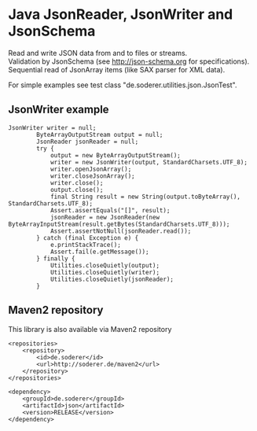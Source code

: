 # Java JsonReader, JsonWriter and JsonSchema

Read and write JSON data from and to files or streams.  
Validation by JsonSchema (see http://json-schema.org for specifications).  
Sequential read of JsonArray items (like SAX parser for XML data).  

For simple examples see test class "de.soderer.utilities.json.JsonTest".  

## JsonWriter example
```
JsonWriter writer = null;
		ByteArrayOutputStream output = null;
		JsonReader jsonReader = null;
		try {
			output = new ByteArrayOutputStream();
			writer = new JsonWriter(output, StandardCharsets.UTF_8);
			writer.openJsonArray();
			writer.closeJsonArray();
			writer.close();
			output.close();
			final String result = new String(output.toByteArray(), StandardCharsets.UTF_8);
			Assert.assertEquals("[]", result);
			jsonReader = new JsonReader(new ByteArrayInputStream(result.getBytes(StandardCharsets.UTF_8)));
			Assert.assertNotNull(jsonReader.read());
		} catch (final Exception e) {
			e.printStackTrace();
			Assert.fail(e.getMessage());
		} finally {
			Utilities.closeQuietly(output);
			Utilities.closeQuietly(writer);
			Utilities.closeQuietly(jsonReader);
		}
```
  
## Maven2 repository
This library is also available via Maven2 repository
 
	<repositories>
		<repository>
			<id>de.soderer</id>
			<url>http://soderer.de/maven2</url>
		</repository>
	</repositories>

	<dependency>
		<groupId>de.soderer</groupId>
		<artifactId>json</artifactId>
		<version>RELEASE</version>
	</dependency>
